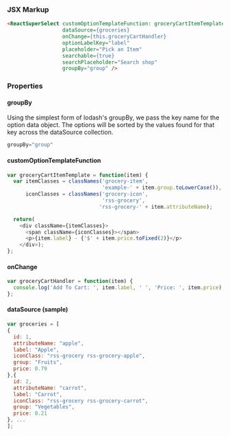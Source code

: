 ### JSX Markup
```html
<ReactSuperSelect customOptionTemplateFunction: groceryCartItemTemplate,
                  dataSource={groceries}
                  onChange={this.groceryCartHandler}
                  optionLabelKey="label"
                  placeholder="Pick an Item"
                  searchable={true}
                  searchPlaceholder="Search shop"
                  groupBy="group" />
```

### Properties
#### groupBy
Using the simplest form of lodash's groupBy, we pass the key name for the option data object.  The options will be sorted by the values found for that 
key across the dataSource collection.
```jsx
groupBy="group"
```


#### customOptionTemplateFunction
```js
var groceryCartItemTemplate = function(item) {
  var itemClasses = classNames('grocery-item',
                               'example-' + item.group.toLowerCase()),
      iconClasses = classNames('grocery-icon',
                               'rss-grocery',
                              'rss-grocery-' + item.attributeName);

  return(
    <div className={itemClasses}>
      <span className={iconClasses}></span>
      <p>{item.label} - {'$' + item.price.toFixed(2)}</p>
    </div>);
};
```


#### onChange
```js
var groceryCartHandler = function(item) {
  console.log('Add To Cart: ', item.label, ' ', 'Price: ', item.price);
};
```

#### dataSource (sample)
```js
var groceries = [
{
  id: 1,
  attributeName: "apple",
  label: "Apple",
  iconClass: "rss-grocery rss-grocery-apple",
  group: "Fruits",
  price: 0.79
},{
  id: 2,
  attributeName: "carrot",
  label: "Carrot",
  iconClass: "rss-grocery rss-grocery-carrot",
  group: "Vegetables",
  price: 0.21
}, ...
];
```
